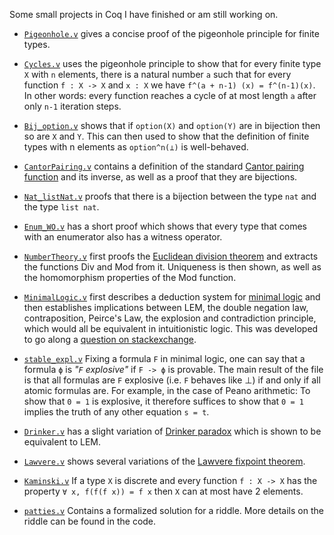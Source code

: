 Some small projects in Coq I have finished or am still working on.

- [`Pigeonhole.v`](/Pigeonhole.v) gives a concise proof of the pigeonhole principle for finite types.

- [`Cycles.v`](/Cycles.v) uses the pigeonhole principle to show that for every finite type `X` with `n` elements, there is a natural number `a` such that for every function `f : X -> X` and `x : X` we have `f^(a + n-1) (x) = f^(n-1)(x)`. In other words: every function reaches a cycle of at most length `a` after only `n-1` iteration steps.

- [`Bij_option.v`](/Bij_option.v) shows that if `option(X)` and `option(Y)` are in bijection then so are `X` and `Y`. This can then used to show that the definition of finite types with n elements as `option^n(⊥)` is well-behaved.

- [`CantorPairing.v`](/CantorPairing.v) contains a definition of the standard [Cantor pairing function](https://en.wikipedia.org/wiki/Pairing_function#Cantor_pairing_function) and its inverse, as well as a proof that they are bijections.

- [`Nat_listNat.v`](/Nat_listNat.v) proofs that there is a bijection between the type `nat` and the type `list nat`.

- [`Enum_WO.v`](/Enum_WO.v) has a short proof which shows that every type that comes with an enumerator also has a witness operator.

- [`NumberTheory.v`](/NumberTheory.v) first proofs the [Euclidean division theorem](https://en.wikipedia.org/wiki/Euclidean_division#Division_theorem) and extracts the functions Div and Mod from it. Uniqueness is then shown, as well as the homomorphism properties of the Mod function. 

- [`MinimalLogic.v`](/MinimalLogic.v) first describes a deduction system for [minimal logic](https://en.wikipedia.org/wiki/Minimal_logic) and then establishes implications between LEM, the double negation law, contraposition, Peirce's Law, the explosion and contradiction principle, which would all be equivalent in intuitionistic logic. This was developed to go along a [question on stackexchange](https://math.stackexchange.com/questions/3758195/excluded-middle-double-negation-contraposition-and-peirces-law-in-minimal-log).

- [`stable_expl.v`](/stable_expl.v) Fixing a formula `F` in minimal logic, one can say that a formula `ϕ` is *"`F` explosive"* if `F -> ϕ` is provable. The main result of the file is that all formulas are `F` explosive (i.e. `F` behaves like ⊥) if and only if all atomic formulas are.
For example, in the case of Peano arithmetic: To show that `0 = 1` is explosive, it therefore suffices to show that `0 = 1` implies the truth of any other equation `s = t`.

- [`Drinker.v`](/Drinker.v) has a slight variation of [Drinker paradox](https://en.wikipedia.org/wiki/Drinker_paradox) which is shown to be equivalent to LEM.

- [`Lawvere.v`](/Lawvere.v) shows several variations of the [Lawvere fixpoint theorem](https://ncatlab.org/nlab/show/Lawvere's+fixed+point+theorem).

- [`Kaminski.v`](/Kaminski.v) If a type `X` is discrete and every function `f : X -> X` has the property `∀ x, f(f(f x)) = f x` then `X` can at most have 2 elements.

- [`patties.v`](/patties.v) Contains a formalized solution for a riddle. More details on the riddle can be found in the code.
